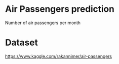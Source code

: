 # Air Passengers prediction

Number of air passengers per month

# Dataset

https://www.kaggle.com/rakannimer/air-passengers

